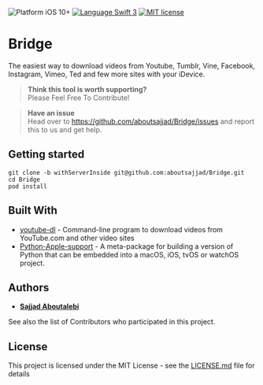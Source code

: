 ![Platform iOS 10+](https://img.shields.io/badge/Platform-iOS%2010%2B-blue.svg)
[![Language Swift 3](https://img.shields.io/badge/Language-Swift%203-orange.svg)](https://developer.apple.com/swift)
[![MIT license](https://img.shields.io/badge/license-MIT-blue.svg)](https://github.com/aboutsajjad/Bridge/blob/master/LICENSE)

# Bridge
The easiest way to download videos from Youtube, Tumblr, Vine, Facebook, Instagram, Vimeo, Ted and few more sites with your iDevice.

> **Think this tool is worth supporting?**  
Please Feel Free To Contribute! 

> **Have an issue**  
Head over to https://github.com/aboutsajjad/Bridge/issues and report this to us and get help.

## Getting started

```shell
git clone -b withServerInside git@github.com:aboutsajjad/Bridge.git
cd Bridge
pod install
```

## Built With

* [youtube-dl](https://github.com/rg3/youtube-dl/) - Command-line program to download videos from YouTube.com and other video sites
* [Python-Apple-support](https://github.com/pybee/Python-Apple-support) - A meta-package for building a version of Python that can be embedded into a macOS, iOS, tvOS or watchOS project.

## Authors

* **[Sajjad Aboutalebi](https://github.com/aboutsajjad)**

See also the list of Contributors who participated in this project.

## License

This project is licensed under the MIT License - see the [LICENSE.md](https://github.com/aboutsajjad/Bridge/blob/master/LICENSE) file for details
